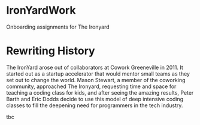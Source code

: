 # IronYardWork
Onboarding assignments for The Ironyard

# Rewriting History
The IronYard arose out of collaborators at Cowork Greeneville in 2011. It started out as a startup accelerator that would mentor small teams as they set out to change the world. Mason Stewart, a member of the coworking community, approached The Ironyard, requesting time and space for teaching a coding class for kids, and after seeing the amazing results, Peter Barth and Eric Dodds decide to use this model of deep intensive coding classes to fill the deepening need for programmers in the tech industry.

tbc

